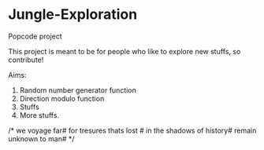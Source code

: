 # Jungle-Exploration
Popcode project

This project is meant to be for people who like to explore new stuffs, so contribute!

Aims:
1. Random number generator function
2. Direction modulo function
3. Stuffs
4. More stuffs.

/*
we voyage far#
for tresures thats lost #
in the shadows of history#
remain unknown to man#
*/



